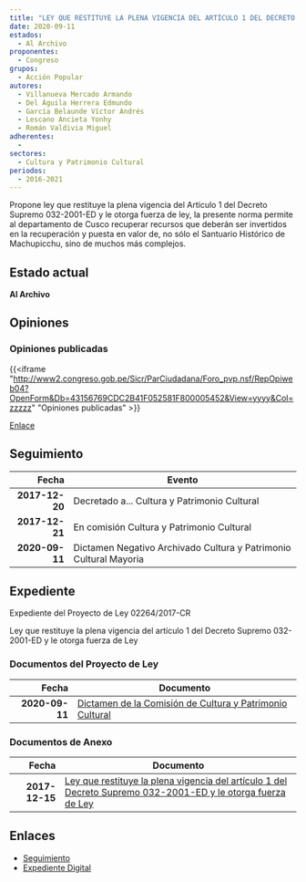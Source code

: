 ```yaml
---
title: "LEY QUE RESTITUYE LA PLENA VIGENCIA DEL ARTÍCULO 1 DEL DECRETO SUPREMO 032-2001-ED Y LE OTORGA FUERZA DE LEY"
date: 2020-09-11
estados: 
  - Al Archivo
proponentes: 
  - Congreso
grupos: 
  - Acción Popular
autores: 
  - Villanueva Mercado Armando
  - Del Águila Herrera Edmundo
  - García Belaunde Víctor Andrés
  - Lescano Ancieta Yonhy
  - Román Valdivia Miguel
adherentes: 
  - 
sectores: 
  - Cultura y Patrimonio Cultural
periodos: 
  - 2016-2021
---
```


Propone ley que restituye la plena vigencia del Artículo 1 del Decreto Supremo 032-2001-ED y le otorga fuerza de ley, la presente norma permite al departamento de Cusco recuperar recursos que deberán ser invertidos en la recuperación y puesta en valor de, no sólo el Santuario Histórico de Machupicchu, sino de muchos más complejos.


## Estado actual

**Al Archivo**

## Opiniones

### Opiniones publicadas

{{<iframe "http://www2.congreso.gob.pe/Sicr/ParCiudadana/Foro_pvp.nsf/RepOpiweb04?OpenForm&Db=43156769CDC2B41F052581F800005452&View=yyyy&Col=zzzzz" "Opiniones publicadas" >}}

[Enlace](http://www2.congreso.gob.pe/Sicr/ParCiudadana/Foro_pvp.nsf/RepOpiweb04?OpenForm&Db=43156769CDC2B41F052581F800005452&View=yyyy&Col=zzzzz)

## Seguimiento

| Fecha | Evento |
|------:|--------|
| **2017-12-20** | Decretado a... Cultura y Patrimonio Cultural|
| **2017-12-21** | En comisión Cultura y Patrimonio Cultural|
| **2020-09-11** | Dictamen Negativo Archivado Cultura y Patrimonio Cultural Mayoria|


## Expediente

Expediente del Proyecto de Ley 02264/2017-CR

Ley que restituye la plena vigencia del artículo 1 del Decreto Supremo 032-2001-ED y le otorga fuerza de Ley


### Documentos del Proyecto de Ley

| Fecha | Documento |
|------:|--------|
| **2020-09-11** | [Dictamen de la Comisión de Cultura y Patrimonio Cultural](http://www.leyes.congreso.gob.pe/Documentos/2016_2021/Dictamenes/Proyectos_de_Ley/02264DC05MAY-20200911.pdf) |

### Documentos de Anexo

| Fecha | Documento |
|------:|--------|
| **2017-12-15** | [Ley que restituye la plena vigencia del artículo 1 del Decreto Supremo 032-2001-ED y le otorga fuerza de Ley](http://www.leyes.congreso.gob.pe/Documentos/2016_2021/Proyectos_de_Ley_y_de_Resoluciones_Legislativas/PL0226420171215.pdf) |

## Enlaces 

- [Seguimiento](http://www2.congreso.gob.pe/Sicr/TraDocEstProc/CLProLey2016.nsf/f7fff46988ca05b1052578e100829cc7/68140b1d44f1417f052581f70072d822?OpenDocument)
- [Expediente Digital](http://www2.congreso.gob.pe/Sicr/TraDocEstProc/CLProLey2016.nsf/f7fff46988ca05b1052578e100829cc7/68140b1d44f1417f052581f70072d822?OpenDocument&Click=05257FB7005EB655.eb71d0cf91d8294e05256cdf006b5706/$Body/0.1C6C)
